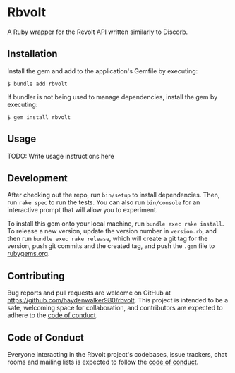 # Rbvolt

A Ruby wrapper for the Revolt API written similarly to Discorb.

## Installation

Install the gem and add to the application's Gemfile by executing:

    $ bundle add rbvolt

If bundler is not being used to manage dependencies, install the gem by executing:

    $ gem install rbvolt

## Usage

TODO: Write usage instructions here

## Development

After checking out the repo, run `bin/setup` to install dependencies. Then, run `rake spec` to run the tests. You can also run `bin/console` for an interactive prompt that will allow you to experiment.

To install this gem onto your local machine, run `bundle exec rake install`. To release a new version, update the version number in `version.rb`, and then run `bundle exec rake release`, which will create a git tag for the version, push git commits and the created tag, and push the `.gem` file to [rubygems.org](https://rubygems.org).

## Contributing

Bug reports and pull requests are welcome on GitHub at https://github.com/haydenwalker980/rbvolt. This project is intended to be a safe, welcoming space for collaboration, and contributors are expected to adhere to the [code of conduct](https://github.com/[USERNAME]/rbvolt/blob/master/CODE_OF_CONDUCT.md).

## Code of Conduct

Everyone interacting in the Rbvolt project's codebases, issue trackers, chat rooms and mailing lists is expected to follow the [code of conduct](https://github.com/[USERNAME]/rbvolt/blob/master/CODE_OF_CONDUCT.md).
